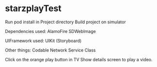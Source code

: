 # starzplayTest

Run pod install in Project directory
Build project on simulator

Dependencies used: 
AlamoFire
SDWebImage

UIFramework used:
UIKit (Storyboard)

Other things:
Codable
Network Service Class

Click on the orange play button in TV Show details screen to play a video.
